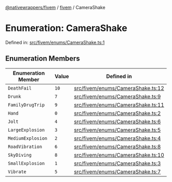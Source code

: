 [@nativewrappers/fivem](../../README.md) / [fivem](../README.md) / CameraShake

# Enumeration: CameraShake

Defined in: [src/fivem/enums/CameraShake.ts:1](https://github.com/nativewrappers/nativewrappers/blob/4bf6e80cad9d1396d4cdc3ea16cf4f39993ed50e/src/fivem/enums/CameraShake.ts#L1)

## Enumeration Members

| Enumeration Member | Value | Defined in |
| ------ | ------ | ------ |
| <a id="deathfail"></a> `DeathFail` | `10` | [src/fivem/enums/CameraShake.ts:12](https://github.com/nativewrappers/nativewrappers/blob/4bf6e80cad9d1396d4cdc3ea16cf4f39993ed50e/src/fivem/enums/CameraShake.ts#L12) |
| <a id="drunk"></a> `Drunk` | `7` | [src/fivem/enums/CameraShake.ts:9](https://github.com/nativewrappers/nativewrappers/blob/4bf6e80cad9d1396d4cdc3ea16cf4f39993ed50e/src/fivem/enums/CameraShake.ts#L9) |
| <a id="familydrugtrip"></a> `FamilyDrugTrip` | `9` | [src/fivem/enums/CameraShake.ts:11](https://github.com/nativewrappers/nativewrappers/blob/4bf6e80cad9d1396d4cdc3ea16cf4f39993ed50e/src/fivem/enums/CameraShake.ts#L11) |
| <a id="hand"></a> `Hand` | `0` | [src/fivem/enums/CameraShake.ts:2](https://github.com/nativewrappers/nativewrappers/blob/4bf6e80cad9d1396d4cdc3ea16cf4f39993ed50e/src/fivem/enums/CameraShake.ts#L2) |
| <a id="jolt"></a> `Jolt` | `4` | [src/fivem/enums/CameraShake.ts:6](https://github.com/nativewrappers/nativewrappers/blob/4bf6e80cad9d1396d4cdc3ea16cf4f39993ed50e/src/fivem/enums/CameraShake.ts#L6) |
| <a id="largeexplosion"></a> `LargeExplosion` | `3` | [src/fivem/enums/CameraShake.ts:5](https://github.com/nativewrappers/nativewrappers/blob/4bf6e80cad9d1396d4cdc3ea16cf4f39993ed50e/src/fivem/enums/CameraShake.ts#L5) |
| <a id="mediumexplosion"></a> `MediumExplosion` | `2` | [src/fivem/enums/CameraShake.ts:4](https://github.com/nativewrappers/nativewrappers/blob/4bf6e80cad9d1396d4cdc3ea16cf4f39993ed50e/src/fivem/enums/CameraShake.ts#L4) |
| <a id="roadvibration"></a> `RoadVibration` | `6` | [src/fivem/enums/CameraShake.ts:8](https://github.com/nativewrappers/nativewrappers/blob/4bf6e80cad9d1396d4cdc3ea16cf4f39993ed50e/src/fivem/enums/CameraShake.ts#L8) |
| <a id="skydiving"></a> `SkyDiving` | `8` | [src/fivem/enums/CameraShake.ts:10](https://github.com/nativewrappers/nativewrappers/blob/4bf6e80cad9d1396d4cdc3ea16cf4f39993ed50e/src/fivem/enums/CameraShake.ts#L10) |
| <a id="smallexplosion"></a> `SmallExplosion` | `1` | [src/fivem/enums/CameraShake.ts:3](https://github.com/nativewrappers/nativewrappers/blob/4bf6e80cad9d1396d4cdc3ea16cf4f39993ed50e/src/fivem/enums/CameraShake.ts#L3) |
| <a id="vibrate"></a> `Vibrate` | `5` | [src/fivem/enums/CameraShake.ts:7](https://github.com/nativewrappers/nativewrappers/blob/4bf6e80cad9d1396d4cdc3ea16cf4f39993ed50e/src/fivem/enums/CameraShake.ts#L7) |
